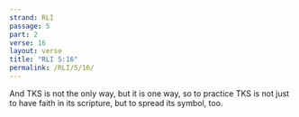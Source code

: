 ```yaml
---
strand: RLI
passage: 5
part: 2
verse: 16
layout: verse
title: "RLI 5:16"
permalink: /RLI/5/16/
---
```

And TKS is not the only way, but it is one way, so to practice TKS is not just to have faith in its scripture, but to spread its symbol, too.

